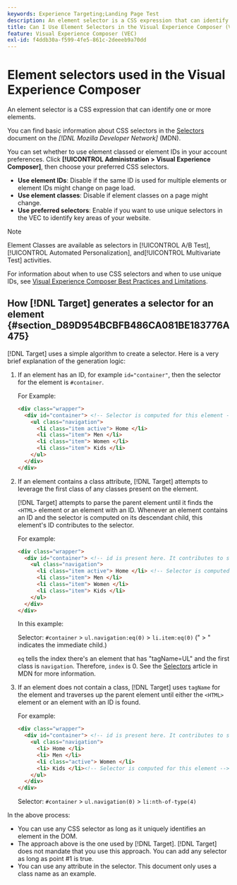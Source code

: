 ```yaml
---
keywords: Experience Targeting;Landing Page Test
description: An element selector is a CSS expression that can identify one or more elements. Learn how to use element selectors in the Adobe [!DNL Target] Visual Experience Composer (VEC). 
title: Can I Use Element Selectors in the Visual Experience Composer (VEC)?
feature: Visual Experience Composer (VEC)
exl-id: f4ddb30a-f599-4fe5-861c-2deeeb9a70dd
---
```

# Element selectors used in the Visual Experience Composer

An element selector is a CSS expression that can identify one or more elements.

You can find basic information about CSS selectors in the [Selectors](https://developer.mozilla.org/en-US/docs/Web/Guide/CSS/Getting_started/Selectors) document on the *[!DNL Mozilla Developer Network]* (MDN).

You can set whether to use element classed or element IDs in your account preferences. Click **[!UICONTROL Administration > Visual Experience Composer]**, then choose your preferred CSS selectors.

* **Use element IDs**: Disable if the same ID is used for multiple elements or element IDs might change on page load.
* **Use element classes**: Disable if element classes on a page might change.
* **Use preferred selectors**: Enable if you want to use unique selectors in the VEC to identify key areas of your website.

>[!NOTE]
>
>Element Classes are available as selectors in [!UICONTROL A/B Test], [!UICONTROL Automated Personalization], and[!UICONTROL  Multivariate Test] activities.

For information about when to use CSS selectors and when to use unique IDs, see [Visual Experience Composer Best Practices and Limitations](/help/main/c-experiences/c-visual-experience-composer/experience-composer-best-practices.md#concept_E284B3F704C04406B174D9050A2528A6).

## How [!DNL Target] generates a selector for an element {#section_D89D954BCBFB486CA081BE183776A475}

[!DNL Target] uses a simple algorithm to create a selector. Here is a very brief explanation of the generation logic:

1. If an element has an ID, for example `id="container"`, then the selector for the element is `#container`.

   For Example:

   ```html
   <div class="wrapper">
     <div id="container"> <!-- Selector is computed for this element -->
       <ul class="navigation">
         <li class="item active"> Home </li>
         <li class="item"> Men </li>
         <li class="item"> Women </li>
         <li class="item"> Kids </li>
       </ul>
     </div>
   </div>
   
   ```

1. If an element contains a class attribute, [!DNL Target] attempts to leverage the first class of any classes present on the element.

   [!DNL Target] attempts to parse the parent element until it finds the `<HTML>` element or an element with an ID. Whenever an element contains an ID and the selector is computed on its descendant child, this element's ID contributes to the selector.

   For example:

   ```html
   <div class="wrapper">
     <div id="container"> <!-- id is present here. It contributes to selector -->
       <ul class="navigation">
         <li class="item active"> Home </li> <!-- Selector is computed for this element -->
         <li class="item"> Men </li>
         <li class="item"> Women </li>
         <li class="item"> Kids </li>
       </ul>
     </div>
   </div>
   ```

   In this example:

   Selector: `#container` > `ul.navigation:eq(0)` > `li.item:eq(0)` (" > " indicates the immediate child.)

   `eq` tells the index there's an element that has "tagName=UL" and the first class is `navigation`. Therefore, `index` is 0. See the [Selectors](https://developer.mozilla.org/en-US/docs/Web/Guide/CSS/Getting_started/Selectors) article in MDN for more information. 

1. If an element does not contain a class, [!DNL Target] uses `tagName` for the element and traverses up the parent element until either the `<HTML>` element or an element with an ID is found.

   For example:

   ```html
   <div class="wrapper">
     <div id="container"> <!-- id is present here. It contributes to selector -->
       <ul class="navigation">
         <li> Home </li>
         <li> Men </li>
         <li class="active"> Women </li>
         <li> Kids </li><!-- Selector is computed for this element -->
       </ul>
     </div>
   </div>
   ```

   Selector: `#container` > `ul.navigation(0)` > `li:nth-of-type(4)`

In the above process:

* You can use any CSS selector as long as it uniquely identifies an element in the DOM. 
* The approach above is the one used by [!DNL Target]. [!DNL Target] does not mandate that you use this approach. You can add any selector as long as point #1 is true. 
* You can use any attribute in the selector. This document only uses a class name as an example.
